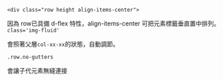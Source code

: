 `<div class="row height align-items-center">`

因為 row已具備 d-flex 特性，align-items-center 可把元素標籤垂直置中排列。
`class='img-fluid'`

會照著父層`col-xx-xx`的狀態，自動調節。

`.row.no-gutters`

會讓子代元素無縫連接